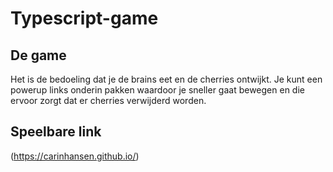 # Typescript-game

## De game

Het is de bedoeling dat je de brains eet en de cherries ontwijkt. Je kunt een powerup links onderin pakken waardoor je sneller gaat bewegen en die ervoor zorgt dat er cherries verwijderd worden.

## Speelbare link

(https://carinhansen.github.io/)
